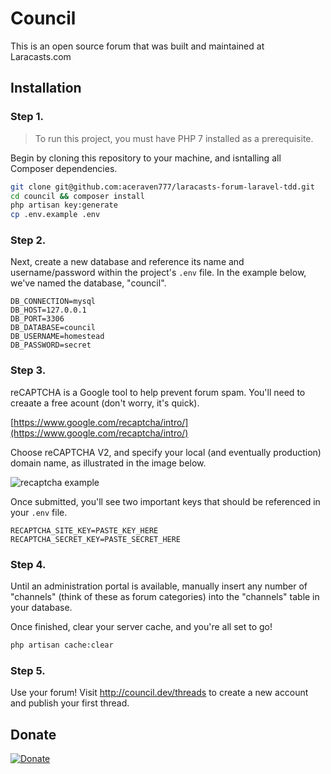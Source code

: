 # Council

This is an open source forum that was built and maintained at Laracasts.com

## Installation

### Step 1.

> To run this project, you must have PHP 7 installed as a prerequisite.

Begin by cloning this repository to your machine, and isntalling all Composer dependencies.

```bash
git clone git@github.com:aceraven777/laracasts-forum-laravel-tdd.git
cd council && composer install
php artisan key:generate
cp .env.example .env
```

### Step 2.

Next, create a new database and reference its name and username/password within the project's `.env` file. In the example below, we've named the database, "council".

```
DB_CONNECTION=mysql
DB_HOST=127.0.0.1
DB_PORT=3306
DB_DATABASE=council
DB_USERNAME=homestead
DB_PASSWORD=secret
```

### Step 3.

reCAPTCHA is a Google tool to help prevent forum spam. You'll need to creaate a free acount (don't worry, it's quick).

[https://www.google.com/recaptcha/intro/](https://www.google.com/recaptcha/intro/)

Choose reCAPTCHA V2, and specify your local (and eventually production) domain name, as illustrated in the image below.

![recaptcha example](https://imgur.com/a/X39S6zK)

Once submitted, you'll see two important keys that should be referenced in your `.env` file.

```
RECAPTCHA_SITE_KEY=PASTE_KEY_HERE
RECAPTCHA_SECRET_KEY=PASTE_SECRET_HERE
```

### Step 4.

Until an administration portal is available, manually insert any number of "channels" (think of these as forum categories) into the "channels" table in your database.

Once finished, clear your server cache, and you're all set to go!

```bash
php artisan cache:clear
```

### Step 5.

Use your forum! Visit http://council.dev/threads to create a new account and publish your first thread.

## Donate

[![Donate](https://img.shields.io/badge/Donate-PayPal-green.svg)](https://www.paypal.com/cgi-bin/webscr?cmd=_s-xclick&hosted_button_id=Q4XLBV46V3958)